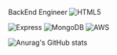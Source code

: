 <!--
**VolkaDemetrie/VolkaDemetrie** is a ✨ _special_ ✨ repository because its `README.md` (this file) appears on your GitHub profile.

Here are some ideas to get you started:

- 🔭 I’m currently working on ...
- 🌱 I’m currently learning ...
- 👯 I’m looking to collaborate on ...
- 🤔 I’m looking for help with ...
- 💬 Ask me about ...
- 📫 How to reach me: ...
- 😄 Pronouns: ...
- ⚡ Fun fact: ...
-->

BackEnd Engineer
<img alt="HTML5" src="https://img.shields.io/badge/EA4335?style=for-the-badge&logo=html5&logoColor=white">

<img alt="Express" src="https://img.shields.io/badge/Express-000000?style=for-the-badge&logo=Express&logoColor=white">
<img alt="MongoDB" src="https://img.shields.io/badge/MongoDB-8cbe68?style=for-the-badge&logo=MongoDB&logoColor=white">
<img alt="AWS" src="https://img.shields.io/badge/Amazon AWS-f7f7f7?style=for-the-badge&logo=Amazon AWS&logoColor=f89400">

![Anurag's GitHub stats](https://github-readme-stats.vercel.app/api?username=VolkaDemetrie&theme=merko&show_icons=true)
